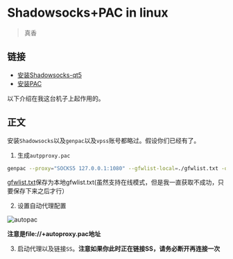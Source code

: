 # Shadowsocks+PAC in linux 
> 真香

## 链接

* [安装Shadowsocks-qt5](https://www.litcc.com/2016/12/29/Ubuntu16-shadowsocks-pac/index.html)
* [安装PAC](https://github.com/JinnLynn/genpac)

以下介绍在我这台机子上起作用的。

## 正文

安装`Shadowsocks`以及`genpac`以及`vpss`账号都略过。假设你们已经有了。

1. 生成`autpproxy.pac`

  ```bash
  genpac --proxy="SOCKS5 127.0.0.1:1080" --gfwlist-local=./gfwlist.txt -o autoproxy.pac
  ```
  
  [gfwlist.txt](https://raw.githubusercontent.com/gfwlist/gfwlist/master/gfwlist.txt)保存为本地gfwlist.txt(虽然支持在线模式，但是我一直获取不成功，只要保存下来之后才行）

2. 设置自动代理配置

  ![autopac]()

  **注意是file://+autoproxy.pac地址**

3. 启动代理以及链接`SS`。**注意如果你此时正在链接SS，请务必断开再连接一次**

